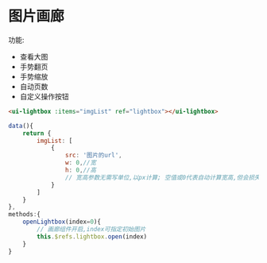 # 图片画廊
功能:
- 查看大图
- 手势翻页
- 手势缩放
- 自动页数
- 自定义操作按钮


```html
<ui-lightbox :items="imgList" ref="lightbox"></ui-lightbox>
```

```js
data(){
    return {
        imgList: [
            {
                src: '图片的url',
                w: 0,//宽
                h: 0,//高
                // 宽高参数无需写单位,以px计算; 空值或0代表自动计算宽高,但会损失性能.
            }
        ]
    }
},
methods:{
    openLightbox(index=0){
        // 画廊组件开启,index可指定初始图片
        this.$refs.lightbox.open(index)
    }
}
```